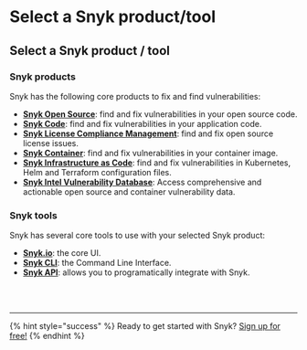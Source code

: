 # Select a Snyk product/tool

## Select a Snyk product / tool

### Snyk products

Snyk has the following core products to fix and find vulnerabilities:

* [**Snyk Open Source**](https://snyk.gitbook.io/user-docs/snyk-open-source/open-source-basics): find and fix vulnerabilities in your open source code.
* [**Snyk Code**](https://snyk.gitbook.io/user-docs/snyk-code): find and fix vulnerabilities in your application code.
* [**Snyk License Compliance Management**](https://snyk.gitbook.io/user-docs/snyk-open-source): find and fix open source license issues.
* [**Snyk Container**](https://snyk.gitbook.io/user-docs/snyk-container): find and fix vulnerabilities in your container image.
* [**Snyk Infrastructure as Code**](https://snyk.gitbook.io/user-docs/snyk-infrastructure-as-code): find and fix vulnerabilities in Kubernetes, Helm and Terraform configuration files.
* [**Snyk Intel Vulnerability Database**](https://snyk.io/product/vulnerability-database/): Access comprehensive and actionable open source and container vulnerability data.

### Snyk tools

Snyk has several core tools to use with your selected Snyk product:

* [**Snyk.io**](https://support.snyk.io/hc/en-us): the core UI.
* [**Snyk CLI**](https://snyk.gitbook.io/user-docs/snyk-cli): the Command Line Interface.
* [**Snyk API**](https://support.snyk.io/hc/en-us/categories/360000665657-Snyk-API): allows you to programatically integrate with Snyk.

 
<br><br><hr>

{% hint style="success" %}
Ready to get started with Snyk? [Sign up for free!](https://snyk.io/login?cta=sign-up&loc=footer&page=support_docs_page)
{% endhint %}